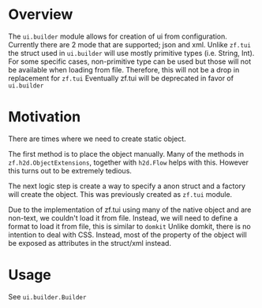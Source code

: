 # Overview
The `ui.builder` module allows for creation of ui from configuration.
Currently there are 2 mode that are supported; json and xml.
Unlike `zf.tui` the struct used in `ui.builder` will use mostly primitive types (i.e. String, Int).
For some specific cases, non-primitive type can be used but those will not be available when loading from file.
Therefore, this will not be a drop in replacement for `zf.tui`
Eventually zf.tui will be deprecated in favor of `ui.builder`

# Motivation
There are times where we need to create static object.

The first method is to place the object manually.
Many of the methods in `zf.h2d.ObjectExtensions`, together with `h2d.Flow` helps with this.
However this turns out to be extremely tedious.

The next logic step is create a way to specify a anon struct and a factory will create the object.
This was previously created as `zf.tui` module.

Due to the implementation of zf.tui using many of the native object and are non-text, we couldn't load it from file.
Instead, we will need to define a format to load it from file, this is similar to `domkit`
Unlike domkit, there is no intention to deal with CSS.
Instead, most of the property of the object will be exposed as attributes in the struct/xml instead.

# Usage
See `ui.builder.Builder`
